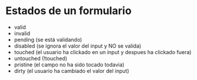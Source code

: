 # Estados de un formulario

- valid
- invalid
- pending (se está validando)
- disabled (se ignora el valor del input y NO se valida)
- touched (el usuario ha clickado en un input y despues ha clickado fuera)
- untouched (!touched)
- pristine (el campo no ha sido tocado todavia)
- dirty (el usuario ha cambiado el valor del input)

